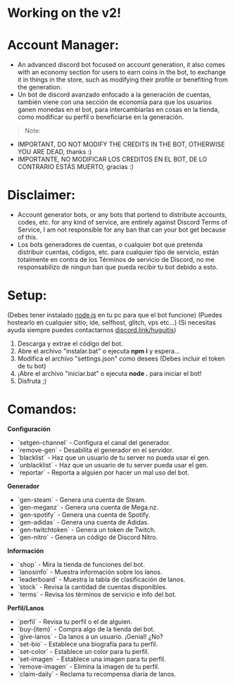 # Working on the v2!


# Account Manager:
- An advanced discord bot focused on account generation, it also comes with an economy section for users to earn coins in the bot, to exchange it in things in the store, such as modifying their profile or benefiting from the generation.
- Un bot de discord avanzado enfocado a la generación de cuentas, también viene con una sección de economía para que los usuarios ganen monedas en el bot, para intercambiarlas en cosas en la tienda, como modificar su perfil o beneficiarse en la generación.
>Note:
- IMPORTANT, DO NOT MODIFY THE CREDITS IN THE BOT, OTHERWISE YOU ARE DEAD, thanks :)
- IMPORTANTE, NO MODIFICAR LOS CREDITOS EN EL BOT, DE LO CONTRARIO ESTÁS MUERTO, gracias :)

# Disclaimer:
- Account generator bots, or any bots that portend to distribute accounts, codes, etc. for any kind of service, are entirely against Discord Terms of Service, I am not responsible for any ban that can your bot get because of this.
- Los bots generadores de cuentas, o cualquier bot que pretenda distribuir cuentas, códigos, etc. para cualquier tipo de servicio, están totalmente en contra de los Términos de servicio de Discord, no me responsabilizo de ningun ban que pueda recibir tu bot debido a esto.

# Setup:
(Debes tener instalado [node.js](https://nodejs.org) en tu pc para que el bot funcione)
(Puedes hostearlo en cualquier sitio; ide, selfhost, glitch, vps etc...)
(Si necesitas ayuda siempre puedes contactarnos [discord.link/huguitis](https://discord.link/huguitis))
1. Descarga y extrae el código del bot.
2. Abre el archivo "instalar.bat" o ejecuta **npm i** y espera...
3. Modifica el archivo "settings.json" como desees (Debes incluir el token de tu bot)
4. ¡Abre el archivo "iniciar.bat" o ejecuta **node .** para iniciar el bot!
5. Disfruta ;)

# Comandos:
**Configuración**
- \`setgen-channel\` - Configura el canal del generador.
- \`remove-gen\` - Desabilita el generador en el servidor.
- \`blacklist\` - Haz que un usuario de tu server no pueda usar el gen.
- \`unblacklist\` - Haz que un usuario de tu server pueda usar el gen.
- \`reportar\` - Reporta a alguien por hacer un mal uso del bot.

**Generador**
- \`gen-steam\` - Genera una cuenta de Steam.
- \`gen-meganz\` - Genera una cuenta de Mega.nz.
- \`gen-spotify\` - Genera una cuenta de Spotify.
- \`gen-adidas\` - Genera una cuenta de Adidas.
- \`gen-twitchtoken\` - Genera un token de Twitch.
- \`gen-nitro\` - Genera un código de Discord Nitro.

**Información**
- \`shop\` - Mira la tienda de funciones del bot.
- \`lanosinfo\` - Muestra información sobre los lanos.
- \`leaderboard\` - Muestra la tabla de clasificación de lanos.
- \`stock\` - Revisa la cantidad de cuentas disponibles.
- \`terms\` - Revisa los términos de servicio e info del bot.

**Perfil/Lanos**
- \`perfil\` - Revisa tu perfil o el de alguien.
- \`buy-(item)\` - Compra algo de la tienda del bot.
- \`give-lanos\` - Da lanos a un usuario. ¡Genial! ¿No?
- \`set-bio\` - Establece una biografía para tu perfil.
- \`set-color\` - Establece un color para tu perfil.
- \`set-imagen\` - Establece una imagen para tu perfil.
- \`remove-imagen\` - Elimina la imagen de tu perfil.
- \`claim-daily\` - Reclama tu recompensa diaria de lanos.
